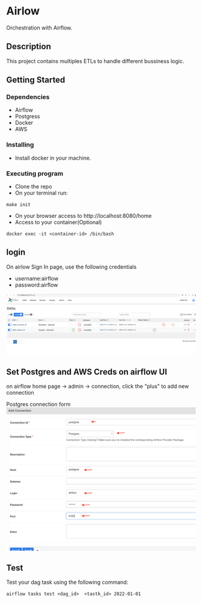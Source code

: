 # Airlow

Orchestration with Airflow.

## Description

This project contains multiples ETLs to handle different bussiness logic.

## Getting Started

### Dependencies

* Airflow
* Postgress
* Docker
* AWS


### Installing

* Install docker in your machine.


### Executing program

* Clone the repo
* On your terminal run: 
```
make init
```
* On your browser access to  http://localhost:8080/home
* Access to your container(Optional)
```
docker exec -it <container-id> /bin/bash
```

## login
On airlow Sign In page, use the following credentials
* username:airflow 
* password:airflow

![Alt text](/git_images/p2.png "test locally" )

## Set Postgres and AWS Creds on airflow UI

on airflow home page -> admin -> connection, click the "plus" to add new connection 
 
 Postgres connection form 
![Alt text](/git_images/p1.png "test locally" )


 

## Test 

Test your dag task using the following command:
```
airflow tasks test <dag_id>  <tastk_id> 2022-01-01
```


 
 